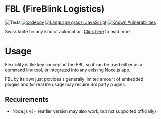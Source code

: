 # FBL \(FireBlink Logistics\)

![Tests](https://github.com/FireBlinkLTD/fbl/workflows/Test%20/badge.svg)
[![codecov](https://codecov.io/gh/FireBlinkLTD/fbl/branch/master/graph/badge.svg)](https://codecov.io/gh/FireBlinkLTD/fbl)
[![Language grade: JavaScript](https://img.shields.io/lgtm/grade/javascript/g/FireBlinkLTD/fbl.svg?logo=lgtm&logoWidth=18)](https://lgtm.com/projects/g/FireBlinkLTD/fbl/context:javascript)
[![Known Vulnerabilities](https://snyk.io/test/github/FireBlinkLTD/fbl/badge.svg)](https://snyk.io/test/github/FireBlinkLTD/fbl)

Swiss knife for any kind of automation. [Click here](https://fbl.fireblink.com) to read more.

# Usage

Flexibility is the key concept of the FBL, so it can be used either as a command line tool, or integrated into any
existing Node.js app.

FBL by its own just provides a generally limited amount of embedded plugins and for real life usage may require 3rd party plugins.

## Requirements

- Node.js v8+ (earlier version may also work, but not supported officially)
